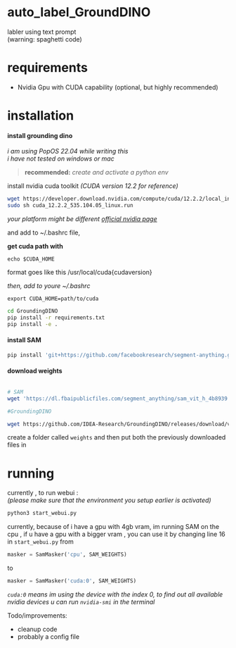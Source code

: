# auto_label_GroundDINO
labler using text prompt <br> 
(warning: spaghetti code)

# requirements
- Nvidia Gpu with CUDA capability (optional, but highly recommended)
 

# installation
#### install grounding dino

*i am using PopOS 22.04 while writing this* <br>
*i have not tested on windows or mac*
> **recommended:** *create and activate a python env*

install nvidia cuda toolkit *(CUDA version 12.2 for reference)*

```bash
wget https://developer.download.nvidia.com/compute/cuda/12.2.2/local_installers/cuda_12.2.2_535.104.05_linux.run
sudo sh cuda_12.2.2_535.104.05_linux.run
```
*your platform might be different [official nvidia page](https://developer.nvidia.com/cuda-downloads?target_os=Linux&target_arch=x86_64&Distribution=Ubuntu&target_version=22.04&target_type=runfile_local)*

and add to ~/.bashrc file, <br>

**get cuda path with**

`echo $CUDA_HOME`

format goes like this /usr/local/cuda{cudaversion}

*then, add to youre ~/.bashrc*

`export CUDA_HOME=path/to/cuda`

```bash 
cd GroundingDINO
pip install -r requirements.txt
pip install -e .
```
#### install SAM

```bash
pip install 'git+https://github.com/facebookresearch/segment-anything.git'
```

#### download weights

```bash

# SAM
wget 'https://dl.fbaipublicfiles.com/segment_anything/sam_vit_h_4b8939.pth'

#GroundingDINO

wget https://github.com/IDEA-Research/GroundingDINO/releases/download/v0.1.0-alpha/groundingdino_swint_ogc.pth

```
create a folder called `weights` and then put both the previously downloaded files in

# running 

currently , to run webui :
<br>
*(please make sure that the environment you setup earlier 
is activated)*

```bash
python3 start_webui.py
```

currently, because of i have a gpu with 4gb vram, im running SAM on the cpu , if u have a gpu with a bigger vram , you can use it by changing line 16 in `start_webui.py` from

```python
masker = SamMasker('cpu', SAM_WEIGHTS)
```
to 

```python
masker = SamMasker('cuda:0', SAM_WEIGHTS)
```
*`cuda:0` means im using the device with the index 0, to find out all available nvidia devices u can run `nvidia-smi` in the terminal*

Todo/improvements:
- cleanup code 
- probably a config file